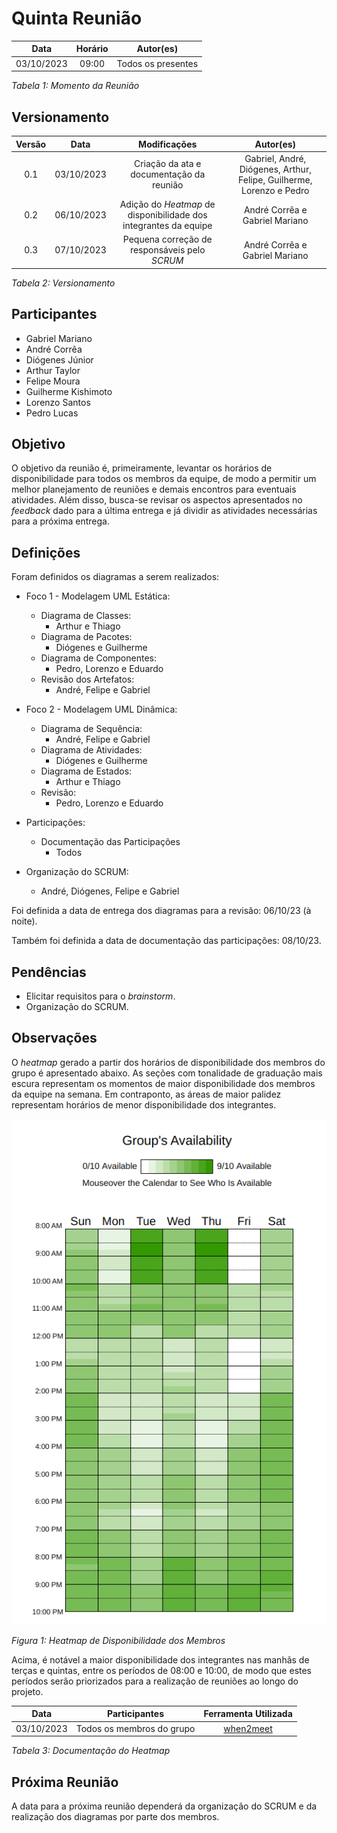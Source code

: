# Quinta Reunião

| **Data** | **Horário** | **Autor(es)** |
| :--: | :--: | :--: |
| 03/10/2023 | 09:00 | Todos os presentes |

*Tabela 1: Momento da Reunião*

## Versionamento

| **Versão** | **Data** | **Modificações** | **Autor(es)** |
| :--: | :--: | :--: | :--: |
| 0.1 | 03/10/2023 | Criação da ata e documentação da reunião | Gabriel, André, Diógenes, Arthur, Felipe, Guilherme, Lorenzo e Pedro |
| 0.2 | 06/10/2023 | Adição do *Heatmap* de disponibilidade dos integrantes da equipe | André Corrêa e Gabriel Mariano |
| 0.3 | 07/10/2023 | Pequena correção de responsáveis pelo *SCRUM* | André Corrêa e Gabriel Mariano |

*Tabela 2: Versionamento*

## Participantes

- Gabriel Mariano
- André Corrêa
- Diógenes Júnior
- Arthur Taylor
- Felipe Moura
- Guilherme Kishimoto
- Lorenzo Santos
- Pedro Lucas
<!-- - Eduardo Schuindt -->
<!-- - Thiago Oliveira -->


## Objetivo

O objetivo da reunião é, primeiramente, levantar os horários de disponibilidade para todos os membros da equipe, de modo a permitir um melhor planejamento de reuniões e demais encontros para eventuais atividades. Além disso, busca-se revisar os aspectos apresentados no *feedback* dado para a última entrega e já dividir as atividades necessárias para a próxima entrega.

## Definições

Foram definidos os diagramas a serem realizados:

- Foco 1 - Modelagem UML Estática:
  - Diagrama de Classes:
    - Arthur e Thiago
  - Diagrama de Pacotes:
    - Diógenes e Guilherme
  - Diagrama de Componentes:
    - Pedro, Lorenzo e Eduardo
  - Revisão dos Artefatos:
    - André, Felipe e Gabriel

- Foco 2 - Modelagem UML Dinâmica:
  - Diagrama de Sequência:
    - André, Felipe e Gabriel
  - Diagrama de Atividades:
    - Diógenes e Guilherme
  - Diagrama de Estados:
    - Arthur e Thiago
  - Revisão:
    - Pedro, Lorenzo e Eduardo

- Participações:
  - Documentação das Participações
    - Todos

- Organização do SCRUM:
  - André, Diógenes, Felipe e Gabriel

Foi definida a data de entrega dos diagramas para a revisão: 06/10/23 (à noite).

Também foi definida a data de documentação das participações: 08/10/23.

## Pendências

- Elicitar requisitos para o *brainstorm*.
- Organização do SCRUM.

## Observações

O *heatmap* gerado a partir dos horários de disponibilidade dos membros do grupo é apresentado abaixo. As seções com tonalidade de graduação mais escura representam os momentos de maior disponibilidade dos membros da equipe na semana. Em contraponto, as áreas de maior palidez representam horários de menor disponibilidade dos integrantes.

![Heatmap](../Assets/Gestao/heatmap_disponibilidade.png)

*Figura 1: Heatmap de Disponibilidade dos Membros*

Acima, é notável a maior disponibilidade dos integrantes nas manhãs de terças e quintas, entre os períodos de 08:00 e 10:00, de modo que estes períodos serão priorizados para a realização de reuniões ao longo do projeto.

| **Data** | **Participantes** | **Ferramenta Utilizada** |
| :--: | :--: | :--: |
| 03/10/2023 | Todos os membros do grupo | [when2meet](https://www.when2meet.com/) |

*Tabela 3: Documentação do Heatmap*

## Próxima Reunião

A data para a próxima reunião dependerá da organização do SCRUM e da realização dos diagramas por parte dos membros.

<!-- | **Data** | **Horário** |
| :--: | :--: |
| dd/mm/aaaa | hh:mm |

*Tabela 4: Definição da Próxima Reunião* -->
